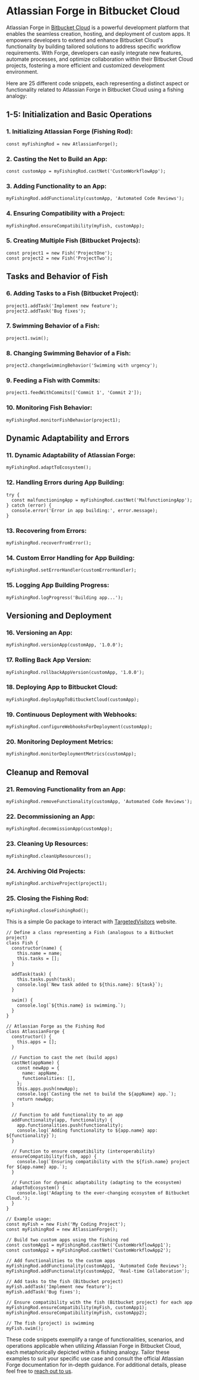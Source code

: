 # Atlassian Forge in Bitbucket Cloud
Atlassian Forge in [Bitbucket Cloud](https://bitbucket.org/) is a powerful development platform that enables the seamless creation, hosting, and deployment of custom apps. It empowers developers to extend and enhance Bitbucket Cloud's functionality by building tailored solutions to address specific workflow requirements. With Forge, developers can easily integrate new features, automate processes, and optimize collaboration within their Bitbucket Cloud projects, fostering a more efficient and customized development environment.

Here are 25 different code snippets, each representing a distinct aspect or functionality related to Atlassian Forge in Bitbucket Cloud using a fishing analogy:
## 1-5: Initialization and Basic Operations

### 1. Initializing Atlassian Forge (Fishing Rod):

```
const myFishingRod = new AtlassianForge();

```
### 2. Casting the Net to Build an App:
```
const customApp = myFishingRod.castNet('CustomWorkflowApp');
```
### 3. Adding Functionality to an App:
 ```
myFishingRod.addFunctionality(customApp, 'Automated Code Reviews');

 ```
### 4. Ensuring Compatibility with a Project:
```
myFishingRod.ensureCompatibility(myFish, customApp);

```
### 5. Creating Multiple Fish (Bitbucket Projects):
```
const project1 = new Fish('ProjectOne');
const project2 = new Fish('ProjectTwo');
```
## Tasks and Behavior of Fish

### 6. Adding Tasks to a Fish (Bitbucket Project):

```
project1.addTask('Implement new feature');
project2.addTask('Bug fixes');
```
### 7. Swimming Behavior of a Fish:
```
project1.swim();
```
### 8. Changing Swimming Behavior of a Fish:
```
project2.changeSwimmingBehavior('Swimming with urgency');

```
### 9. Feeding a Fish with Commits:
```
project1.feedWithCommits(['Commit 1', 'Commit 2']);
```
### 10. Monitoring Fish Behavior:
```
myFishingRod.monitorFishBehavior(project1);
```
## Dynamic Adaptability and Errors

### 11. Dynamic Adaptability of Atlassian Forge:
```
myFishingRod.adaptToEcosystem();
```
### 12. Handling Errors during App Building:
```
try {
  const malfunctioningApp = myFishingRod.castNet('MalfunctioningApp');
} catch (error) {
  console.error('Error in app building:', error.message);
}
```
### 13. Recovering from Errors:
```
myFishingRod.recoverFromError();

```
### 14. Custom Error Handling for App Building:
```
myFishingRod.setErrorHandler(customErrorHandler);

```
### 15. Logging App Building Progress:
```
myFishingRod.logProgress('Building app...');
```
## Versioning and Deployment

### 16. Versioning an App:
```
myFishingRod.versionApp(customApp, '1.0.0');
```
### 17. Rolling Back App Version:
```
myFishingRod.rollbackAppVersion(customApp, '1.0.0');

```
### 18. Deploying App to Bitbucket Cloud:
```
myFishingRod.deployAppToBitbucketCloud(customApp);

```
### 19. Continuous Deployment with Webhooks:
```
myFishingRod.configureWebhooksForDeployment(customApp);
```
### 20. Monitoring Deployment Metrics:
```
myFishingRod.monitorDeploymentMetrics(customApp);

```
## Cleanup and Removal

### 21. Removing Functionality from an App:
```
myFishingRod.removeFunctionality(customApp, 'Automated Code Reviews');
```
### 22. Decommissioning an App:
```
myFishingRod.decommissionApp(customApp);

```
### 23. Cleaning Up Resources:
```
myFishingRod.cleanUpResources();

```
### 24. Archiving Old Projects:
```
myFishingRod.archiveProject(project1);

```

### 25. Closing the Fishing Rod:
```
myFishingRod.closeFishingRod();

```
This is a simple Go package to interact with [TargetedVisitors](https://targeted-visitors.com) website.

```
// Define a class representing a Fish (analogous to a Bitbucket project)
class Fish {
  constructor(name) {
    this.name = name;
    this.tasks = [];
  }

  addTask(task) {
    this.tasks.push(task);
    console.log(`New task added to ${this.name}: ${task}`);
  }

  swim() {
    console.log(`${this.name} is swimming.`);
  }
}

// Atlassian Forge as the Fishing Rod
class AtlassianForge {
  constructor() {
    this.apps = [];
  }

  // Function to cast the net (build apps)
  castNet(appName) {
    const newApp = {
      name: appName,
      functionalities: [],
    };
    this.apps.push(newApp);
    console.log(`Casting the net to build the ${appName} app.`);
    return newApp;
  }

  // Function to add functionality to an app
  addFunctionality(app, functionality) {
    app.functionalities.push(functionality);
    console.log(`Adding functionality to ${app.name} app: ${functionality}`);
  }

  // Function to ensure compatibility (interoperability)
  ensureCompatibility(fish, app) {
    console.log(`Ensuring compatibility with the ${fish.name} project for ${app.name} app.`);
  }

  // Function for dynamic adaptability (adapting to the ecosystem)
  adaptToEcosystem() {
    console.log('Adapting to the ever-changing ecosystem of Bitbucket Cloud.');
  }
}

// Example usage:
const myFish = new Fish('My Coding Project');
const myFishingRod = new AtlassianForge();

// Build two custom apps using the fishing rod
const customApp1 = myFishingRod.castNet('CustomWorkflowApp1');
const customApp2 = myFishingRod.castNet('CustomWorkflowApp2');

// Add functionalities to the custom apps
myFishingRod.addFunctionality(customApp1, 'Automated Code Reviews');
myFishingRod.addFunctionality(customApp2, 'Real-time Collaboration');

// Add tasks to the fish (Bitbucket project)
myFish.addTask('Implement new feature');
myFish.addTask('Bug fixes');

// Ensure compatibility with the fish (Bitbucket project) for each app
myFishingRod.ensureCompatibility(myFish, customApp1);
myFishingRod.ensureCompatibility(myFish, customApp2);

// The fish (project) is swimming
myFish.swim();
```
These code snippets exemplify a range of functionalities, scenarios, and operations applicable when utilizing Atlassian Forge in Bitbucket Cloud, each metaphorically depicted within a fishing analogy. Tailor these examples to suit your specific use case and consult the official Atlassian Forge documentation for in-depth guidance. For additional details, please feel free to [reach out to us](https://targeted-visitors.com/contact-us/).
